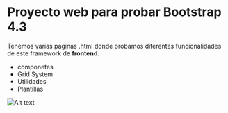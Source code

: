 # Proyecto web para probar Bootstrap 4.3

Tenemos varias paginas .html donde probamos diferentes funcionalidades de este framework de **frontend**.

- componetes
- Grid System
- Utilidades
- Plantillas 

![Alt text](https://github.com/juancar92/Bootstrap/blob/master/captura.png)